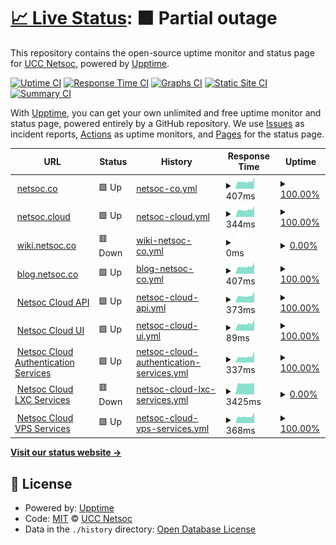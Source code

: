 # [📈 Live Status](https://status1.netsoc.co): <!--live status--> **🟧 Partial outage**

This repository contains the open-source uptime monitor and status page for [UCC Netsoc](http://netsoc.co/), powered by [Upptime](https://github.com/upptime/upptime).

[![Uptime CI](https://github.com/uccnetsoc/upptime/workflows/Uptime%20CI/badge.svg)](https://github.com/uccnetsoc/upptime/actions?query=workflow%3A%22Uptime+CI%22)
[![Response Time CI](https://github.com/uccnetsoc/upptime/workflows/Response%20Time%20CI/badge.svg)](https://github.com/uccnetsoc/upptime/actions?query=workflow%3A%22Response+Time+CI%22)
[![Graphs CI](https://github.com/uccnetsoc/upptime/workflows/Graphs%20CI/badge.svg)](https://github.com/uccnetsoc/upptime/actions?query=workflow%3A%22Graphs+CI%22)
[![Static Site CI](https://github.com/uccnetsoc/upptime/workflows/Static%20Site%20CI/badge.svg)](https://github.com/uccnetsoc/upptime/actions?query=workflow%3A%22Static+Site+CI%22)
[![Summary CI](https://github.com/uccnetsoc/upptime/workflows/Summary%20CI/badge.svg)](https://github.com/uccnetsoc/upptime/actions?query=workflow%3A%22Summary+CI%22)

With [Upptime](https://upptime.js.org), you can get your own unlimited and free uptime monitor and status page, powered entirely by a GitHub repository. We use [Issues](https://github.com/uccnetsoc/upptime/issues) as incident reports, [Actions](https://github.com/uccnetsoc/upptime/actions) as uptime monitors, and [Pages](https://status1.netsoc.co) for the status page.

<!--start: status pages-->
<!-- This summary is generated by Upptime (https://github.com/upptime/upptime) -->
<!-- Do not edit this manually, your changes will be overwritten -->
<!-- prettier-ignore -->
| URL | Status | History | Response Time | Uptime |
| --- | ------ | ------- | ------------- | ------ |
| <img alt="" src="https://icons.duckduckgo.com/ip3/netsoc.co.ico" height="13"> [netsoc.co](https://netsoc.co) | 🟩 Up | [netsoc-co.yml](https://github.com/UCCNetsoc/upptime/commits/HEAD/history/netsoc-co.yml) | <details><summary><img alt="Response time graph" src="./graphs/netsoc-co/response-time-week.png" height="20"> 407ms</summary><br><a href="https://status.netsoc.co/history/netsoc-co"><img alt="Response time 456" src="https://img.shields.io/endpoint?url=https%3A%2F%2Fraw.githubusercontent.com%2FUCCNetsoc%2Fupptime%2FHEAD%2Fapi%2Fnetsoc-co%2Fresponse-time.json"></a><br><a href="https://status.netsoc.co/history/netsoc-co"><img alt="24-hour response time 341" src="https://img.shields.io/endpoint?url=https%3A%2F%2Fraw.githubusercontent.com%2FUCCNetsoc%2Fupptime%2FHEAD%2Fapi%2Fnetsoc-co%2Fresponse-time-day.json"></a><br><a href="https://status.netsoc.co/history/netsoc-co"><img alt="7-day response time 407" src="https://img.shields.io/endpoint?url=https%3A%2F%2Fraw.githubusercontent.com%2FUCCNetsoc%2Fupptime%2FHEAD%2Fapi%2Fnetsoc-co%2Fresponse-time-week.json"></a><br><a href="https://status.netsoc.co/history/netsoc-co"><img alt="30-day response time 485" src="https://img.shields.io/endpoint?url=https%3A%2F%2Fraw.githubusercontent.com%2FUCCNetsoc%2Fupptime%2FHEAD%2Fapi%2Fnetsoc-co%2Fresponse-time-month.json"></a><br><a href="https://status.netsoc.co/history/netsoc-co"><img alt="1-year response time 462" src="https://img.shields.io/endpoint?url=https%3A%2F%2Fraw.githubusercontent.com%2FUCCNetsoc%2Fupptime%2FHEAD%2Fapi%2Fnetsoc-co%2Fresponse-time-year.json"></a></details> | <details><summary><a href="https://status.netsoc.co/history/netsoc-co">100.00%</a></summary><a href="https://status.netsoc.co/history/netsoc-co"><img alt="All-time uptime 99.99%" src="https://img.shields.io/endpoint?url=https%3A%2F%2Fraw.githubusercontent.com%2FUCCNetsoc%2Fupptime%2FHEAD%2Fapi%2Fnetsoc-co%2Fuptime.json"></a><br><a href="https://status.netsoc.co/history/netsoc-co"><img alt="24-hour uptime 100.00%" src="https://img.shields.io/endpoint?url=https%3A%2F%2Fraw.githubusercontent.com%2FUCCNetsoc%2Fupptime%2FHEAD%2Fapi%2Fnetsoc-co%2Fuptime-day.json"></a><br><a href="https://status.netsoc.co/history/netsoc-co"><img alt="7-day uptime 100.00%" src="https://img.shields.io/endpoint?url=https%3A%2F%2Fraw.githubusercontent.com%2FUCCNetsoc%2Fupptime%2FHEAD%2Fapi%2Fnetsoc-co%2Fuptime-week.json"></a><br><a href="https://status.netsoc.co/history/netsoc-co"><img alt="30-day uptime 100.00%" src="https://img.shields.io/endpoint?url=https%3A%2F%2Fraw.githubusercontent.com%2FUCCNetsoc%2Fupptime%2FHEAD%2Fapi%2Fnetsoc-co%2Fuptime-month.json"></a><br><a href="https://status.netsoc.co/history/netsoc-co"><img alt="1-year uptime 100.00%" src="https://img.shields.io/endpoint?url=https%3A%2F%2Fraw.githubusercontent.com%2FUCCNetsoc%2Fupptime%2FHEAD%2Fapi%2Fnetsoc-co%2Fuptime-year.json"></a></details>
| <img alt="" src="https://icons.duckduckgo.com/ip3/netsoc.cloud.ico" height="13"> [netsoc.cloud](https://netsoc.cloud) | 🟩 Up | [netsoc-cloud.yml](https://github.com/UCCNetsoc/upptime/commits/HEAD/history/netsoc-cloud.yml) | <details><summary><img alt="Response time graph" src="./graphs/netsoc-cloud/response-time-week.png" height="20"> 344ms</summary><br><a href="https://status.netsoc.co/history/netsoc-cloud"><img alt="Response time 480" src="https://img.shields.io/endpoint?url=https%3A%2F%2Fraw.githubusercontent.com%2FUCCNetsoc%2Fupptime%2FHEAD%2Fapi%2Fnetsoc-cloud%2Fresponse-time.json"></a><br><a href="https://status.netsoc.co/history/netsoc-cloud"><img alt="24-hour response time 307" src="https://img.shields.io/endpoint?url=https%3A%2F%2Fraw.githubusercontent.com%2FUCCNetsoc%2Fupptime%2FHEAD%2Fapi%2Fnetsoc-cloud%2Fresponse-time-day.json"></a><br><a href="https://status.netsoc.co/history/netsoc-cloud"><img alt="7-day response time 344" src="https://img.shields.io/endpoint?url=https%3A%2F%2Fraw.githubusercontent.com%2FUCCNetsoc%2Fupptime%2FHEAD%2Fapi%2Fnetsoc-cloud%2Fresponse-time-week.json"></a><br><a href="https://status.netsoc.co/history/netsoc-cloud"><img alt="30-day response time 371" src="https://img.shields.io/endpoint?url=https%3A%2F%2Fraw.githubusercontent.com%2FUCCNetsoc%2Fupptime%2FHEAD%2Fapi%2Fnetsoc-cloud%2Fresponse-time-month.json"></a><br><a href="https://status.netsoc.co/history/netsoc-cloud"><img alt="1-year response time 524" src="https://img.shields.io/endpoint?url=https%3A%2F%2Fraw.githubusercontent.com%2FUCCNetsoc%2Fupptime%2FHEAD%2Fapi%2Fnetsoc-cloud%2Fresponse-time-year.json"></a></details> | <details><summary><a href="https://status.netsoc.co/history/netsoc-cloud">100.00%</a></summary><a href="https://status.netsoc.co/history/netsoc-cloud"><img alt="All-time uptime 99.99%" src="https://img.shields.io/endpoint?url=https%3A%2F%2Fraw.githubusercontent.com%2FUCCNetsoc%2Fupptime%2FHEAD%2Fapi%2Fnetsoc-cloud%2Fuptime.json"></a><br><a href="https://status.netsoc.co/history/netsoc-cloud"><img alt="24-hour uptime 100.00%" src="https://img.shields.io/endpoint?url=https%3A%2F%2Fraw.githubusercontent.com%2FUCCNetsoc%2Fupptime%2FHEAD%2Fapi%2Fnetsoc-cloud%2Fuptime-day.json"></a><br><a href="https://status.netsoc.co/history/netsoc-cloud"><img alt="7-day uptime 100.00%" src="https://img.shields.io/endpoint?url=https%3A%2F%2Fraw.githubusercontent.com%2FUCCNetsoc%2Fupptime%2FHEAD%2Fapi%2Fnetsoc-cloud%2Fuptime-week.json"></a><br><a href="https://status.netsoc.co/history/netsoc-cloud"><img alt="30-day uptime 100.00%" src="https://img.shields.io/endpoint?url=https%3A%2F%2Fraw.githubusercontent.com%2FUCCNetsoc%2Fupptime%2FHEAD%2Fapi%2Fnetsoc-cloud%2Fuptime-month.json"></a><br><a href="https://status.netsoc.co/history/netsoc-cloud"><img alt="1-year uptime 100.00%" src="https://img.shields.io/endpoint?url=https%3A%2F%2Fraw.githubusercontent.com%2FUCCNetsoc%2Fupptime%2FHEAD%2Fapi%2Fnetsoc-cloud%2Fuptime-year.json"></a></details>
| <img alt="" src="https://icons.duckduckgo.com/ip3/wiki.netsoc.co.ico" height="13"> [wiki.netsoc.co](https://wiki.netsoc.co) | 🟥 Down | [wiki-netsoc-co.yml](https://github.com/UCCNetsoc/upptime/commits/HEAD/history/wiki-netsoc-co.yml) | <details><summary><img alt="Response time graph" src="./graphs/wiki-netsoc-co/response-time-week.png" height="20"> 0ms</summary><br><a href="https://status.netsoc.co/history/wiki-netsoc-co"><img alt="Response time 454" src="https://img.shields.io/endpoint?url=https%3A%2F%2Fraw.githubusercontent.com%2FUCCNetsoc%2Fupptime%2FHEAD%2Fapi%2Fwiki-netsoc-co%2Fresponse-time.json"></a><br><a href="https://status.netsoc.co/history/wiki-netsoc-co"><img alt="24-hour response time 0" src="https://img.shields.io/endpoint?url=https%3A%2F%2Fraw.githubusercontent.com%2FUCCNetsoc%2Fupptime%2FHEAD%2Fapi%2Fwiki-netsoc-co%2Fresponse-time-day.json"></a><br><a href="https://status.netsoc.co/history/wiki-netsoc-co"><img alt="7-day response time 0" src="https://img.shields.io/endpoint?url=https%3A%2F%2Fraw.githubusercontent.com%2FUCCNetsoc%2Fupptime%2FHEAD%2Fapi%2Fwiki-netsoc-co%2Fresponse-time-week.json"></a><br><a href="https://status.netsoc.co/history/wiki-netsoc-co"><img alt="30-day response time 0" src="https://img.shields.io/endpoint?url=https%3A%2F%2Fraw.githubusercontent.com%2FUCCNetsoc%2Fupptime%2FHEAD%2Fapi%2Fwiki-netsoc-co%2Fresponse-time-month.json"></a><br><a href="https://status.netsoc.co/history/wiki-netsoc-co"><img alt="1-year response time 461" src="https://img.shields.io/endpoint?url=https%3A%2F%2Fraw.githubusercontent.com%2FUCCNetsoc%2Fupptime%2FHEAD%2Fapi%2Fwiki-netsoc-co%2Fresponse-time-year.json"></a></details> | <details><summary><a href="https://status.netsoc.co/history/wiki-netsoc-co">0.00%</a></summary><a href="https://status.netsoc.co/history/wiki-netsoc-co"><img alt="All-time uptime 72.90%" src="https://img.shields.io/endpoint?url=https%3A%2F%2Fraw.githubusercontent.com%2FUCCNetsoc%2Fupptime%2FHEAD%2Fapi%2Fwiki-netsoc-co%2Fuptime.json"></a><br><a href="https://status.netsoc.co/history/wiki-netsoc-co"><img alt="24-hour uptime 0.00%" src="https://img.shields.io/endpoint?url=https%3A%2F%2Fraw.githubusercontent.com%2FUCCNetsoc%2Fupptime%2FHEAD%2Fapi%2Fwiki-netsoc-co%2Fuptime-day.json"></a><br><a href="https://status.netsoc.co/history/wiki-netsoc-co"><img alt="7-day uptime 0.00%" src="https://img.shields.io/endpoint?url=https%3A%2F%2Fraw.githubusercontent.com%2FUCCNetsoc%2Fupptime%2FHEAD%2Fapi%2Fwiki-netsoc-co%2Fuptime-week.json"></a><br><a href="https://status.netsoc.co/history/wiki-netsoc-co"><img alt="30-day uptime 1.38%" src="https://img.shields.io/endpoint?url=https%3A%2F%2Fraw.githubusercontent.com%2FUCCNetsoc%2Fupptime%2FHEAD%2Fapi%2Fwiki-netsoc-co%2Fuptime-month.json"></a><br><a href="https://status.netsoc.co/history/wiki-netsoc-co"><img alt="1-year uptime 46.65%" src="https://img.shields.io/endpoint?url=https%3A%2F%2Fraw.githubusercontent.com%2FUCCNetsoc%2Fupptime%2FHEAD%2Fapi%2Fwiki-netsoc-co%2Fuptime-year.json"></a></details>
| <img alt="" src="https://icons.duckduckgo.com/ip3/blog.netsoc.co.ico" height="13"> [blog.netsoc.co](https://blog.netsoc.co) | 🟩 Up | [blog-netsoc-co.yml](https://github.com/UCCNetsoc/upptime/commits/HEAD/history/blog-netsoc-co.yml) | <details><summary><img alt="Response time graph" src="./graphs/blog-netsoc-co/response-time-week.png" height="20"> 407ms</summary><br><a href="https://status.netsoc.co/history/blog-netsoc-co"><img alt="Response time 724" src="https://img.shields.io/endpoint?url=https%3A%2F%2Fraw.githubusercontent.com%2FUCCNetsoc%2Fupptime%2FHEAD%2Fapi%2Fblog-netsoc-co%2Fresponse-time.json"></a><br><a href="https://status.netsoc.co/history/blog-netsoc-co"><img alt="24-hour response time 350" src="https://img.shields.io/endpoint?url=https%3A%2F%2Fraw.githubusercontent.com%2FUCCNetsoc%2Fupptime%2FHEAD%2Fapi%2Fblog-netsoc-co%2Fresponse-time-day.json"></a><br><a href="https://status.netsoc.co/history/blog-netsoc-co"><img alt="7-day response time 407" src="https://img.shields.io/endpoint?url=https%3A%2F%2Fraw.githubusercontent.com%2FUCCNetsoc%2Fupptime%2FHEAD%2Fapi%2Fblog-netsoc-co%2Fresponse-time-week.json"></a><br><a href="https://status.netsoc.co/history/blog-netsoc-co"><img alt="30-day response time 519" src="https://img.shields.io/endpoint?url=https%3A%2F%2Fraw.githubusercontent.com%2FUCCNetsoc%2Fupptime%2FHEAD%2Fapi%2Fblog-netsoc-co%2Fresponse-time-month.json"></a><br><a href="https://status.netsoc.co/history/blog-netsoc-co"><img alt="1-year response time 790" src="https://img.shields.io/endpoint?url=https%3A%2F%2Fraw.githubusercontent.com%2FUCCNetsoc%2Fupptime%2FHEAD%2Fapi%2Fblog-netsoc-co%2Fresponse-time-year.json"></a></details> | <details><summary><a href="https://status.netsoc.co/history/blog-netsoc-co">100.00%</a></summary><a href="https://status.netsoc.co/history/blog-netsoc-co"><img alt="All-time uptime 95.17%" src="https://img.shields.io/endpoint?url=https%3A%2F%2Fraw.githubusercontent.com%2FUCCNetsoc%2Fupptime%2FHEAD%2Fapi%2Fblog-netsoc-co%2Fuptime.json"></a><br><a href="https://status.netsoc.co/history/blog-netsoc-co"><img alt="24-hour uptime 100.00%" src="https://img.shields.io/endpoint?url=https%3A%2F%2Fraw.githubusercontent.com%2FUCCNetsoc%2Fupptime%2FHEAD%2Fapi%2Fblog-netsoc-co%2Fuptime-day.json"></a><br><a href="https://status.netsoc.co/history/blog-netsoc-co"><img alt="7-day uptime 100.00%" src="https://img.shields.io/endpoint?url=https%3A%2F%2Fraw.githubusercontent.com%2FUCCNetsoc%2Fupptime%2FHEAD%2Fapi%2Fblog-netsoc-co%2Fuptime-week.json"></a><br><a href="https://status.netsoc.co/history/blog-netsoc-co"><img alt="30-day uptime 100.00%" src="https://img.shields.io/endpoint?url=https%3A%2F%2Fraw.githubusercontent.com%2FUCCNetsoc%2Fupptime%2FHEAD%2Fapi%2Fblog-netsoc-co%2Fuptime-month.json"></a><br><a href="https://status.netsoc.co/history/blog-netsoc-co"><img alt="1-year uptime 89.31%" src="https://img.shields.io/endpoint?url=https%3A%2F%2Fraw.githubusercontent.com%2FUCCNetsoc%2Fupptime%2FHEAD%2Fapi%2Fblog-netsoc-co%2Fuptime-year.json"></a></details>
| <img alt="" src="https://icons.duckduckgo.com/ip3/api.netsoc.cloud.ico" height="13"> [Netsoc Cloud API](https://api.netsoc.cloud/docs) | 🟩 Up | [netsoc-cloud-api.yml](https://github.com/UCCNetsoc/upptime/commits/HEAD/history/netsoc-cloud-api.yml) | <details><summary><img alt="Response time graph" src="./graphs/netsoc-cloud-api/response-time-week.png" height="20"> 373ms</summary><br><a href="https://status.netsoc.co/history/netsoc-cloud-api"><img alt="Response time 406" src="https://img.shields.io/endpoint?url=https%3A%2F%2Fraw.githubusercontent.com%2FUCCNetsoc%2Fupptime%2FHEAD%2Fapi%2Fnetsoc-cloud-api%2Fresponse-time.json"></a><br><a href="https://status.netsoc.co/history/netsoc-cloud-api"><img alt="24-hour response time 306" src="https://img.shields.io/endpoint?url=https%3A%2F%2Fraw.githubusercontent.com%2FUCCNetsoc%2Fupptime%2FHEAD%2Fapi%2Fnetsoc-cloud-api%2Fresponse-time-day.json"></a><br><a href="https://status.netsoc.co/history/netsoc-cloud-api"><img alt="7-day response time 373" src="https://img.shields.io/endpoint?url=https%3A%2F%2Fraw.githubusercontent.com%2FUCCNetsoc%2Fupptime%2FHEAD%2Fapi%2Fnetsoc-cloud-api%2Fresponse-time-week.json"></a><br><a href="https://status.netsoc.co/history/netsoc-cloud-api"><img alt="30-day response time 397" src="https://img.shields.io/endpoint?url=https%3A%2F%2Fraw.githubusercontent.com%2FUCCNetsoc%2Fupptime%2FHEAD%2Fapi%2Fnetsoc-cloud-api%2Fresponse-time-month.json"></a><br><a href="https://status.netsoc.co/history/netsoc-cloud-api"><img alt="1-year response time 413" src="https://img.shields.io/endpoint?url=https%3A%2F%2Fraw.githubusercontent.com%2FUCCNetsoc%2Fupptime%2FHEAD%2Fapi%2Fnetsoc-cloud-api%2Fresponse-time-year.json"></a></details> | <details><summary><a href="https://status.netsoc.co/history/netsoc-cloud-api">100.00%</a></summary><a href="https://status.netsoc.co/history/netsoc-cloud-api"><img alt="All-time uptime 99.76%" src="https://img.shields.io/endpoint?url=https%3A%2F%2Fraw.githubusercontent.com%2FUCCNetsoc%2Fupptime%2FHEAD%2Fapi%2Fnetsoc-cloud-api%2Fuptime.json"></a><br><a href="https://status.netsoc.co/history/netsoc-cloud-api"><img alt="24-hour uptime 100.00%" src="https://img.shields.io/endpoint?url=https%3A%2F%2Fraw.githubusercontent.com%2FUCCNetsoc%2Fupptime%2FHEAD%2Fapi%2Fnetsoc-cloud-api%2Fuptime-day.json"></a><br><a href="https://status.netsoc.co/history/netsoc-cloud-api"><img alt="7-day uptime 100.00%" src="https://img.shields.io/endpoint?url=https%3A%2F%2Fraw.githubusercontent.com%2FUCCNetsoc%2Fupptime%2FHEAD%2Fapi%2Fnetsoc-cloud-api%2Fuptime-week.json"></a><br><a href="https://status.netsoc.co/history/netsoc-cloud-api"><img alt="30-day uptime 100.00%" src="https://img.shields.io/endpoint?url=https%3A%2F%2Fraw.githubusercontent.com%2FUCCNetsoc%2Fupptime%2FHEAD%2Fapi%2Fnetsoc-cloud-api%2Fuptime-month.json"></a><br><a href="https://status.netsoc.co/history/netsoc-cloud-api"><img alt="1-year uptime 99.49%" src="https://img.shields.io/endpoint?url=https%3A%2F%2Fraw.githubusercontent.com%2FUCCNetsoc%2Fupptime%2FHEAD%2Fapi%2Fnetsoc-cloud-api%2Fuptime-year.json"></a></details>
| <img alt="" src="https://icons.duckduckgo.com/ip3/netsoc.cloud.ico" height="13"> [Netsoc Cloud UI](https://netsoc.cloud) | 🟩 Up | [netsoc-cloud-ui.yml](https://github.com/UCCNetsoc/upptime/commits/HEAD/history/netsoc-cloud-ui.yml) | <details><summary><img alt="Response time graph" src="./graphs/netsoc-cloud-ui/response-time-week.png" height="20"> 89ms</summary><br><a href="https://status.netsoc.co/history/netsoc-cloud-ui"><img alt="Response time 122" src="https://img.shields.io/endpoint?url=https%3A%2F%2Fraw.githubusercontent.com%2FUCCNetsoc%2Fupptime%2FHEAD%2Fapi%2Fnetsoc-cloud-ui%2Fresponse-time.json"></a><br><a href="https://status.netsoc.co/history/netsoc-cloud-ui"><img alt="24-hour response time 74" src="https://img.shields.io/endpoint?url=https%3A%2F%2Fraw.githubusercontent.com%2FUCCNetsoc%2Fupptime%2FHEAD%2Fapi%2Fnetsoc-cloud-ui%2Fresponse-time-day.json"></a><br><a href="https://status.netsoc.co/history/netsoc-cloud-ui"><img alt="7-day response time 89" src="https://img.shields.io/endpoint?url=https%3A%2F%2Fraw.githubusercontent.com%2FUCCNetsoc%2Fupptime%2FHEAD%2Fapi%2Fnetsoc-cloud-ui%2Fresponse-time-week.json"></a><br><a href="https://status.netsoc.co/history/netsoc-cloud-ui"><img alt="30-day response time 99" src="https://img.shields.io/endpoint?url=https%3A%2F%2Fraw.githubusercontent.com%2FUCCNetsoc%2Fupptime%2FHEAD%2Fapi%2Fnetsoc-cloud-ui%2Fresponse-time-month.json"></a><br><a href="https://status.netsoc.co/history/netsoc-cloud-ui"><img alt="1-year response time 129" src="https://img.shields.io/endpoint?url=https%3A%2F%2Fraw.githubusercontent.com%2FUCCNetsoc%2Fupptime%2FHEAD%2Fapi%2Fnetsoc-cloud-ui%2Fresponse-time-year.json"></a></details> | <details><summary><a href="https://status.netsoc.co/history/netsoc-cloud-ui">100.00%</a></summary><a href="https://status.netsoc.co/history/netsoc-cloud-ui"><img alt="All-time uptime 99.99%" src="https://img.shields.io/endpoint?url=https%3A%2F%2Fraw.githubusercontent.com%2FUCCNetsoc%2Fupptime%2FHEAD%2Fapi%2Fnetsoc-cloud-ui%2Fuptime.json"></a><br><a href="https://status.netsoc.co/history/netsoc-cloud-ui"><img alt="24-hour uptime 100.00%" src="https://img.shields.io/endpoint?url=https%3A%2F%2Fraw.githubusercontent.com%2FUCCNetsoc%2Fupptime%2FHEAD%2Fapi%2Fnetsoc-cloud-ui%2Fuptime-day.json"></a><br><a href="https://status.netsoc.co/history/netsoc-cloud-ui"><img alt="7-day uptime 100.00%" src="https://img.shields.io/endpoint?url=https%3A%2F%2Fraw.githubusercontent.com%2FUCCNetsoc%2Fupptime%2FHEAD%2Fapi%2Fnetsoc-cloud-ui%2Fuptime-week.json"></a><br><a href="https://status.netsoc.co/history/netsoc-cloud-ui"><img alt="30-day uptime 100.00%" src="https://img.shields.io/endpoint?url=https%3A%2F%2Fraw.githubusercontent.com%2FUCCNetsoc%2Fupptime%2FHEAD%2Fapi%2Fnetsoc-cloud-ui%2Fuptime-month.json"></a><br><a href="https://status.netsoc.co/history/netsoc-cloud-ui"><img alt="1-year uptime 100.00%" src="https://img.shields.io/endpoint?url=https%3A%2F%2Fraw.githubusercontent.com%2FUCCNetsoc%2Fupptime%2FHEAD%2Fapi%2Fnetsoc-cloud-ui%2Fuptime-year.json"></a></details>
| <img alt="" src="https://icons.duckduckgo.com/ip3/keycloak.netsoc.co.ico" height="13"> [Netsoc Cloud Authentication Services](https://keycloak.netsoc.co) | 🟩 Up | [netsoc-cloud-authentication-services.yml](https://github.com/UCCNetsoc/upptime/commits/HEAD/history/netsoc-cloud-authentication-services.yml) | <details><summary><img alt="Response time graph" src="./graphs/netsoc-cloud-authentication-services/response-time-week.png" height="20"> 337ms</summary><br><a href="https://status.netsoc.co/history/netsoc-cloud-authentication-services"><img alt="Response time 387" src="https://img.shields.io/endpoint?url=https%3A%2F%2Fraw.githubusercontent.com%2FUCCNetsoc%2Fupptime%2FHEAD%2Fapi%2Fnetsoc-cloud-authentication-services%2Fresponse-time.json"></a><br><a href="https://status.netsoc.co/history/netsoc-cloud-authentication-services"><img alt="24-hour response time 281" src="https://img.shields.io/endpoint?url=https%3A%2F%2Fraw.githubusercontent.com%2FUCCNetsoc%2Fupptime%2FHEAD%2Fapi%2Fnetsoc-cloud-authentication-services%2Fresponse-time-day.json"></a><br><a href="https://status.netsoc.co/history/netsoc-cloud-authentication-services"><img alt="7-day response time 337" src="https://img.shields.io/endpoint?url=https%3A%2F%2Fraw.githubusercontent.com%2FUCCNetsoc%2Fupptime%2FHEAD%2Fapi%2Fnetsoc-cloud-authentication-services%2Fresponse-time-week.json"></a><br><a href="https://status.netsoc.co/history/netsoc-cloud-authentication-services"><img alt="30-day response time 359" src="https://img.shields.io/endpoint?url=https%3A%2F%2Fraw.githubusercontent.com%2FUCCNetsoc%2Fupptime%2FHEAD%2Fapi%2Fnetsoc-cloud-authentication-services%2Fresponse-time-month.json"></a><br><a href="https://status.netsoc.co/history/netsoc-cloud-authentication-services"><img alt="1-year response time 398" src="https://img.shields.io/endpoint?url=https%3A%2F%2Fraw.githubusercontent.com%2FUCCNetsoc%2Fupptime%2FHEAD%2Fapi%2Fnetsoc-cloud-authentication-services%2Fresponse-time-year.json"></a></details> | <details><summary><a href="https://status.netsoc.co/history/netsoc-cloud-authentication-services">100.00%</a></summary><a href="https://status.netsoc.co/history/netsoc-cloud-authentication-services"><img alt="All-time uptime 99.47%" src="https://img.shields.io/endpoint?url=https%3A%2F%2Fraw.githubusercontent.com%2FUCCNetsoc%2Fupptime%2FHEAD%2Fapi%2Fnetsoc-cloud-authentication-services%2Fuptime.json"></a><br><a href="https://status.netsoc.co/history/netsoc-cloud-authentication-services"><img alt="24-hour uptime 100.00%" src="https://img.shields.io/endpoint?url=https%3A%2F%2Fraw.githubusercontent.com%2FUCCNetsoc%2Fupptime%2FHEAD%2Fapi%2Fnetsoc-cloud-authentication-services%2Fuptime-day.json"></a><br><a href="https://status.netsoc.co/history/netsoc-cloud-authentication-services"><img alt="7-day uptime 100.00%" src="https://img.shields.io/endpoint?url=https%3A%2F%2Fraw.githubusercontent.com%2FUCCNetsoc%2Fupptime%2FHEAD%2Fapi%2Fnetsoc-cloud-authentication-services%2Fuptime-week.json"></a><br><a href="https://status.netsoc.co/history/netsoc-cloud-authentication-services"><img alt="30-day uptime 100.00%" src="https://img.shields.io/endpoint?url=https%3A%2F%2Fraw.githubusercontent.com%2FUCCNetsoc%2Fupptime%2FHEAD%2Fapi%2Fnetsoc-cloud-authentication-services%2Fuptime-month.json"></a><br><a href="https://status.netsoc.co/history/netsoc-cloud-authentication-services"><img alt="1-year uptime 98.88%" src="https://img.shields.io/endpoint?url=https%3A%2F%2Fraw.githubusercontent.com%2FUCCNetsoc%2Fupptime%2FHEAD%2Fapi%2Fnetsoc-cloud-authentication-services%2Fuptime-year.json"></a></details>
| <img alt="" src="https://icons.duckduckgo.com/ip3/whoami-lxc-thomas-container.netsoc.cloud.ico" height="13"> [Netsoc Cloud LXC Services](https://whoami-lxc-thomas-container.netsoc.cloud) | 🟥 Down | [netsoc-cloud-lxc-services.yml](https://github.com/UCCNetsoc/upptime/commits/HEAD/history/netsoc-cloud-lxc-services.yml) | <details><summary><img alt="Response time graph" src="./graphs/netsoc-cloud-lxc-services/response-time-week.png" height="20"> 3425ms</summary><br><a href="https://status.netsoc.co/history/netsoc-cloud-lxc-services"><img alt="Response time 853" src="https://img.shields.io/endpoint?url=https%3A%2F%2Fraw.githubusercontent.com%2FUCCNetsoc%2Fupptime%2FHEAD%2Fapi%2Fnetsoc-cloud-lxc-services%2Fresponse-time.json"></a><br><a href="https://status.netsoc.co/history/netsoc-cloud-lxc-services"><img alt="24-hour response time 3386" src="https://img.shields.io/endpoint?url=https%3A%2F%2Fraw.githubusercontent.com%2FUCCNetsoc%2Fupptime%2FHEAD%2Fapi%2Fnetsoc-cloud-lxc-services%2Fresponse-time-day.json"></a><br><a href="https://status.netsoc.co/history/netsoc-cloud-lxc-services"><img alt="7-day response time 3425" src="https://img.shields.io/endpoint?url=https%3A%2F%2Fraw.githubusercontent.com%2FUCCNetsoc%2Fupptime%2FHEAD%2Fapi%2Fnetsoc-cloud-lxc-services%2Fresponse-time-week.json"></a><br><a href="https://status.netsoc.co/history/netsoc-cloud-lxc-services"><img alt="30-day response time 3301" src="https://img.shields.io/endpoint?url=https%3A%2F%2Fraw.githubusercontent.com%2FUCCNetsoc%2Fupptime%2FHEAD%2Fapi%2Fnetsoc-cloud-lxc-services%2Fresponse-time-month.json"></a><br><a href="https://status.netsoc.co/history/netsoc-cloud-lxc-services"><img alt="1-year response time 1026" src="https://img.shields.io/endpoint?url=https%3A%2F%2Fraw.githubusercontent.com%2FUCCNetsoc%2Fupptime%2FHEAD%2Fapi%2Fnetsoc-cloud-lxc-services%2Fresponse-time-year.json"></a></details> | <details><summary><a href="https://status.netsoc.co/history/netsoc-cloud-lxc-services">0.00%</a></summary><a href="https://status.netsoc.co/history/netsoc-cloud-lxc-services"><img alt="All-time uptime 89.68%" src="https://img.shields.io/endpoint?url=https%3A%2F%2Fraw.githubusercontent.com%2FUCCNetsoc%2Fupptime%2FHEAD%2Fapi%2Fnetsoc-cloud-lxc-services%2Fuptime.json"></a><br><a href="https://status.netsoc.co/history/netsoc-cloud-lxc-services"><img alt="24-hour uptime 0.00%" src="https://img.shields.io/endpoint?url=https%3A%2F%2Fraw.githubusercontent.com%2FUCCNetsoc%2Fupptime%2FHEAD%2Fapi%2Fnetsoc-cloud-lxc-services%2Fuptime-day.json"></a><br><a href="https://status.netsoc.co/history/netsoc-cloud-lxc-services"><img alt="7-day uptime 0.00%" src="https://img.shields.io/endpoint?url=https%3A%2F%2Fraw.githubusercontent.com%2FUCCNetsoc%2Fupptime%2FHEAD%2Fapi%2Fnetsoc-cloud-lxc-services%2Fuptime-week.json"></a><br><a href="https://status.netsoc.co/history/netsoc-cloud-lxc-services"><img alt="30-day uptime 1.38%" src="https://img.shields.io/endpoint?url=https%3A%2F%2Fraw.githubusercontent.com%2FUCCNetsoc%2Fupptime%2FHEAD%2Fapi%2Fnetsoc-cloud-lxc-services%2Fuptime-month.json"></a><br><a href="https://status.netsoc.co/history/netsoc-cloud-lxc-services"><img alt="1-year uptime 77.14%" src="https://img.shields.io/endpoint?url=https%3A%2F%2Fraw.githubusercontent.com%2FUCCNetsoc%2Fupptime%2FHEAD%2Fapi%2Fnetsoc-cloud-lxc-services%2Fuptime-year.json"></a></details>
| <img alt="" src="https://icons.duckduckgo.com/ip3/whoami-vps-thomas-vps.netsoc.cloud.ico" height="13"> [Netsoc Cloud VPS Services](https://whoami-vps-thomas-vps.netsoc.cloud) | 🟩 Up | [netsoc-cloud-vps-services.yml](https://github.com/UCCNetsoc/upptime/commits/HEAD/history/netsoc-cloud-vps-services.yml) | <details><summary><img alt="Response time graph" src="./graphs/netsoc-cloud-vps-services/response-time-week.png" height="20"> 368ms</summary><br><a href="https://status.netsoc.co/history/netsoc-cloud-vps-services"><img alt="Response time 2015" src="https://img.shields.io/endpoint?url=https%3A%2F%2Fraw.githubusercontent.com%2FUCCNetsoc%2Fupptime%2FHEAD%2Fapi%2Fnetsoc-cloud-vps-services%2Fresponse-time.json"></a><br><a href="https://status.netsoc.co/history/netsoc-cloud-vps-services"><img alt="24-hour response time 280" src="https://img.shields.io/endpoint?url=https%3A%2F%2Fraw.githubusercontent.com%2FUCCNetsoc%2Fupptime%2FHEAD%2Fapi%2Fnetsoc-cloud-vps-services%2Fresponse-time-day.json"></a><br><a href="https://status.netsoc.co/history/netsoc-cloud-vps-services"><img alt="7-day response time 368" src="https://img.shields.io/endpoint?url=https%3A%2F%2Fraw.githubusercontent.com%2FUCCNetsoc%2Fupptime%2FHEAD%2Fapi%2Fnetsoc-cloud-vps-services%2Fresponse-time-week.json"></a><br><a href="https://status.netsoc.co/history/netsoc-cloud-vps-services"><img alt="30-day response time 383" src="https://img.shields.io/endpoint?url=https%3A%2F%2Fraw.githubusercontent.com%2FUCCNetsoc%2Fupptime%2FHEAD%2Fapi%2Fnetsoc-cloud-vps-services%2Fresponse-time-month.json"></a><br><a href="https://status.netsoc.co/history/netsoc-cloud-vps-services"><img alt="1-year response time 1573" src="https://img.shields.io/endpoint?url=https%3A%2F%2Fraw.githubusercontent.com%2FUCCNetsoc%2Fupptime%2FHEAD%2Fapi%2Fnetsoc-cloud-vps-services%2Fresponse-time-year.json"></a></details> | <details><summary><a href="https://status.netsoc.co/history/netsoc-cloud-vps-services">100.00%</a></summary><a href="https://status.netsoc.co/history/netsoc-cloud-vps-services"><img alt="All-time uptime 64.22%" src="https://img.shields.io/endpoint?url=https%3A%2F%2Fraw.githubusercontent.com%2FUCCNetsoc%2Fupptime%2FHEAD%2Fapi%2Fnetsoc-cloud-vps-services%2Fuptime.json"></a><br><a href="https://status.netsoc.co/history/netsoc-cloud-vps-services"><img alt="24-hour uptime 100.00%" src="https://img.shields.io/endpoint?url=https%3A%2F%2Fraw.githubusercontent.com%2FUCCNetsoc%2Fupptime%2FHEAD%2Fapi%2Fnetsoc-cloud-vps-services%2Fuptime-day.json"></a><br><a href="https://status.netsoc.co/history/netsoc-cloud-vps-services"><img alt="7-day uptime 100.00%" src="https://img.shields.io/endpoint?url=https%3A%2F%2Fraw.githubusercontent.com%2FUCCNetsoc%2Fupptime%2FHEAD%2Fapi%2Fnetsoc-cloud-vps-services%2Fuptime-week.json"></a><br><a href="https://status.netsoc.co/history/netsoc-cloud-vps-services"><img alt="30-day uptime 100.00%" src="https://img.shields.io/endpoint?url=https%3A%2F%2Fraw.githubusercontent.com%2FUCCNetsoc%2Fupptime%2FHEAD%2Fapi%2Fnetsoc-cloud-vps-services%2Fuptime-month.json"></a><br><a href="https://status.netsoc.co/history/netsoc-cloud-vps-services"><img alt="1-year uptime 67.56%" src="https://img.shields.io/endpoint?url=https%3A%2F%2Fraw.githubusercontent.com%2FUCCNetsoc%2Fupptime%2FHEAD%2Fapi%2Fnetsoc-cloud-vps-services%2Fuptime-year.json"></a></details>

<!--end: status pages-->

[**Visit our status website →**](https://status1.netsoc.co)

## 📄 License

- Powered by: [Upptime](https://github.com/upptime/upptime)
- Code: [MIT](./LICENSE) © [UCC Netsoc](http://netsoc.co/)
- Data in the `./history` directory: [Open Database License](https://opendatacommons.org/licenses/odbl/1-0/)
